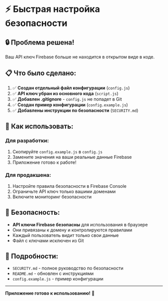 # ⚡ Быстрая настройка безопасности

## 🔒 Проблема решена!

Ваш API ключ Firebase больше не находится в открытом виде в коде.

## 📋 Что было сделано:

1. ✅ **Создан отдельный файл конфигурации** (`config.js`)
2. ✅ **API ключ убран из основного кода** (`script.js`)
3. ✅ **Добавлен .gitignore** - `config.js` не попадет в Git
4. ✅ **Создан пример конфигурации** (`config.example.js`)
5. ✅ **Добавлены инструкции по безопасности** (`SECURITY.md`)

## 🚀 Как использовать:

### Для разработки:
1. Скопируйте `config.example.js` в `config.js`
2. Замените значения на ваши реальные данные Firebase
3. Приложение готово к работе!

### Для продакшена:
1. Настройте правила безопасности в Firebase Console
2. Ограничьте API ключ только вашими доменами
3. Включите мониторинг безопасности

## 🔐 Безопасность:

- **API ключи Firebase безопасны** для использования в браузере
- Они привязаны к домену и контролируются правилами
- Каждый пользователь видит только свои данные
- Файл с ключами исключен из Git

## 📖 Подробности:

- `SECURITY.md` - полное руководство по безопасности
- `README.md` - обновлен с инструкциями
- `config.example.js` - пример конфигурации

---

**Приложение готово к использованию!** 🎉 